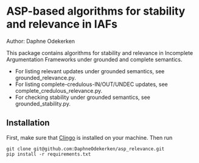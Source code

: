 ASP-based algorithms for stability and relevance in IAFs
========================================================
Author: Daphne Odekerken

This package contains algorithms for stability and relevance in Incomplete 
Argumentation Frameworks under grounded and complete semantics.
- For listing relevant updates under grounded semantics, see 
  grounded_relevance.py.
- For listing complete-credulous-IN/OUT/UNDEC updates, see 
  complete_credulous_relevance.py.
- For checking stability under grounded semantics, see grounded_stability.py.

Installation
------------
First, make sure that [Clingo](https://github.com/potassco/clingo) is 
installed on your machine.
Then run
```
git clone git@github.com:DaphneOdekerken/asp_relevance.git
pip install -r requirements.txt
```